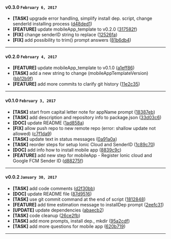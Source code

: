 
#### v0.3.0 `February 6, 2017`
- **[TASK]** upgrade error handling, simplify install dep. script, change senderId installing process ([d48ded1](https://github.com/pixelant/pxa/commit/d48ded1))
- **[FEATURE]** update mobileApp_template to v0.2.0 ([317582f](https://github.com/pixelant/pxa/commit/317582f))
- **[FIX]** change senderID string to replace ([12526fa](https://github.com/pixelant/pxa/commit/12526fa))
- **[FIX]** add possibility to trim() prompt answers ([81b6db4](https://github.com/pixelant/pxa/commit/81b6db4))

***

#### v0.2.0 `February 4, 2017`
- **[FEATURE]** update mobileApp_template to v0.1.0 ([a1eff86](https://github.com/pixelant/pxa/commit/a1eff86))
- **[TASK]** add a new string to change (mobileAppTemplateVersion) ([bb12b9f](https://github.com/pixelant/pxa/commit/bb12b9f))
- **[FEATURE]** add more commits to clarify git history ([11e2c35](https://github.com/pixelant/pxa/commit/11e2c35))

***

#### v0.1.0 `February 3, 2017`
- **[TASK]** start from capital letter note for appName prompt ([18387eb](https://github.com/pixelant/pxa/commit/18387eb))
- **[TASK]** add description and repository info to package.json ([33d03c6](https://github.com/pixelant/pxa/commit/33d03c6))
- **[DOC]** update README ([1ad858a](https://github.com/pixelant/pxa/commit/1ad858a))
- **[FIX]** allow push repo to new remote repo (error: shallow update not allowed) ([c7f1da9](https://github.com/pixelant/pxa/commit/c7f1da9))
- **[TASK]** update text in status messages ([0a91a0a](https://github.com/pixelant/pxa/commit/0a91a0a))
- **[TASK]** reorder steps for setup Ionic Cloud and SenderID ([1c89c70](https://github.com/pixelant/pxa/commit/1c89c70))
- **[DOC]** add info how to install mobile app ([8839c9c](https://github.com/pixelant/pxa/commit/8839c9c))
- **[FEATURE]** add new step for mobileApp - Register Ionic cloud and Google FCM Sender ID ([d88275f](https://github.com/pixelant/pxa/commit/d88275f))

***

#### v0.0.2 `January 30, 2017`
- **[TASK]** add code comments ([d2f30bb](https://github.com/pixelant/pxa/commit/d2f30bb))
- **[DOC]** update README file ([87d9516](https://github.com/pixelant/pxa/commit/87d9516))
- **[TASK]** use git commit command at the end of script ([1812848](https://github.com/pixelant/pxa/commit/1812848))
- **[FEATURE]** add time estimation message to installDep prompt ([2eefc31](https://github.com/pixelant/pxa/commit/2eefc31))
- **[UPDATE]** update dependencies ([abaecb2](https://github.com/pixelant/pxa/commit/abaecb2))
- **[TASK]** code cleanup ([26ce2fb](https://github.com/pixelant/pxa/commit/26ce2fb))
- **[TASK]** add more prompts, install dep., mkdir ([95a2cdf](https://github.com/pixelant/pxa/commit/95a2cdf))
- **[TASK]** add more questions for mobile app ([620b719](https://github.com/pixelant/pxa/commit/620b719))

***
